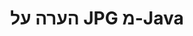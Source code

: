 ---
############################# Static ############################
layout: "auto-gen-annotation"

############################# Head ############################
head_title: "Java JPG הערות API של הערות ב-C#"
head_description: "Java API ליצירה והערה של סוגי הערות פופולריים מ-JPG, תמונות, שרטוטים ופורמטים של קבצי מסמכים."

############################# Header ############################
title: "הערה על JPG מ-Java"
description: ""
bg_image: "https://cms.admin.containerize.com/templates/aspose/App_Themes/V3/images/bg/header1.png"
bg_overlay: false
button:
    enable: true
    icon: "fas fa-arrow-down"
    label: "הורד גרסת ניסיון בחינם"
    link: "https://downloads.groupdocs.com/annotation/java"

############################# About ############################
about:
    enable: true
    title: "אודות GroupDocs.Annotation עבור Java API"
    content: |
        GroupDocs.Annotation for Java API היא ספרייה המאפשרת לך להוסיף הערות ל-PDF, Word ומסמכים אחרים ב-Mac, Windows או Ubuntu. [GroupDocs.Annotation for Java](/annotation/java) הוא API מקורי של Java לניהול הערות עם תמיכה מקיפה ליצירה, הוספה, עריכה, מחיקה, חילוץ וייצוא הערות מתמונות ומסמכים שונים אחרים. הרשימה המלאה של פורמטי מסמכים נתמכים שתוכל לראות ב[דף] זה (https://docs.groupdocs.com/annotation/java/supported-document-formats/).
        ספרייה זו מאפשרת לך לעבוד לא רק עם מסמך JPG אלא גם עם סוגים רבים אחרים של מסמכים כגון Word, Excel, PowerPoint, מיילים של Outlook, Visio, Adobe, OpenDocument, OpenOffice, Photoshop, AutoCad ועוד רבים אחרים.
        ה-GroupDocs.Annotation for Java API מאפשר לך ליצור ולהוסיף הערות חדשות, לערוך הערות, לחלץ הערות, הערות ולהסיר אותן ממסמכים. הספרייה תומכת ב-13 סוגי הערות שונים, כולל טקסט, קו פולי, שטח, קו תחתון, נקודה, סימן מים, חץ, אליפסה, החלפת טקסט, מרחק, שדה טקסט, עיבוד משאבים ב-PDF, HTML, מסמכי Microsoft Word, גיליונות אלקטרוניים, דיאגרמות, מצגות, ציורים, תמונות ופורמטים רבים אחרים של קבצים.
        הדוגמה (נא לראות להלן) מדגימה עבודה עם מסמך JPG, בדוגמה זו תוכל לראות את השלבים העיקריים של איך לעבוד עם GroupDocs. הערה: הגדר רישיון, פתח מסמך שאתה רוצה לעבוד איתו, יצירת מסמך הערה, הוספת אובייקטי נתונים כדי להגדיר מאפייני הערה בהתאם לדרישות שלך ושמירת התוצאה במקום הדרוש. כמו כן, תוכל לעיין בפירוט רב יותר על התכונות הנתמכות ב-github שלנו [דף](https://github.com/groupdocs-annotation/GroupDocs.Annotation-for-Java), או במוצר שלנו [תיעוד](https://docs.groupdocs.com/annotation/java/getting-started/).

############################# Steps ############################
howTo_Add:
steps_Add:
    enable: true
    title_left: "שלבים להוספת הערות ל-JPG ב-Java"
    content_left: |
        [GroupDocs.Annotation](/annotation/java/) מקל על מפתחי Java להוסיף סוגי הערות שונים לקבצי JPG בתוך כל יישום מבוסס Java על ידי יישום כמה שלבים פשוטים.
        *   צור אובייקטי תגובה עם הערה ותאריך.
        *   צור אובייקט AreaAnnotation, הגדר אפשרויות אזור והוסף תשובות.
        *   צור אובייקט Annotator והוסף הערת אזור.
        *   שמור קובץ פלט.
    title_right: "דרישות מערכת"
    content_right: |
        GroupDocs.Annotation עבור ממשקי API של Java נתמכים בכל הפלטפורמות ומערכות ההפעלה העיקריות. לפני ביצוע הקוד שלהלן, אנא ודא שהדרישות המוקדמות הבאות מותקנים במערכת שלך.
        *   מערכות הפעלה: Microsoft Windows, Linux, MacOS
        *   סביבת פיתוח: NetBeans, Intellij IDEA, Eclipse וכו'
        *   סביבת זמן ריצה של Java: Java 7 (1.7) ומעלה
        *   קבל את הגרסה העדכנית ביותר של GroupDocs.Annotation עבור Java מ-[GroupDocs Artifact Repository](https://repository.groupdocs.com/webapp/#/artifacts/browse/tree/General/repo/com/groupdocs/groupdocs-annotation)

############################# Preview ############################
preview_Add:
    enable: true
    title: תצוגה מקדימה של הערות ודגימת קוד
    content: |
        ![Annotation preview image](https://docs.groupdocs.com/annotation/java/images/add-area-annotation.png)
    code: |
        ```java
        // Create an instance of Reply class and add comments
        Reply firstReply = new Reply();
        firstReply.setComment("First comment");
        firstReply.setRepliedOn(Calendar.getInstance().getTime());
        
        Reply secondReply = new Reply();
        secondReply.setComment("Second comment");
        secondReply.setRepliedOn(Calendar.getInstance().getTime());
        
        List<Reply> replies = new ArrayList<Reply>();
        replies.add(firstReply);
        replies.add(secondReply);
        
        // Create an instance of AreaAnnotation class and set options
        AreaAnnotation area = new AreaAnnotation();
        area.setBackgroundColor(65535);
        area.setBox(new Rectangle(100, 100, 100, 100));
        area.setCreatedOn(Calendar.getInstance().getTime());
        area.setMessage("This is area annotation");
        area.setOpacity(0.7);
        area.setPageNumber(0);
        area.setPenColor(65535);
        area.setPenStyle(PenStyle.Dot);
        area.setPenWidth((byte) 3);
        area.setReplies(replies);
        
        // Create an instance of Annotator class
        Annotator annotator = new Annotator("input.bmp");
        
        // Add annotation
        annotator.add(area);
        
        // Save to file
        annotator.save("output.bmp");
        annotator.dispose();
        ```

############################# Steps ############################
howTo_Remove:
steps_Remove:
    enable: true
    title_left: "שלבים להסרת הערות מ-JPG ב-Java"
    content_left: |
        [GroupDocs.Annotation](/annotation/java/) מקל על מפתחי Java להסיר פרטי הערות מקבצי JPG בתוך כל יישום מבוסס Java על ידי יישום כמה שלבים פשוטים.
        *   צור אובייקטי תגובה עם הערה ותאריך.
        *   הצג אובייקט SaveOptions והגדר AnnotationTypes = AnnotationType.None.
        *   התקשר לשיטת השמירה עם נתיב המסמך או הזרם והאובייקט SaveOptions.

############################# Preview ############################
preview_Remove:
    enable: true
    code: |
        ```java
        // Create an instance of Annotator class 
        Annotator annotator = new Annotator("C://input.bmp");

        // Remove annotation by set type None 
        SaveOptions saveOptions = new SaveOptions();
        saveOptions.setAnnotationTypes(AnnotationType.None);

        // Save annotation to output file
        annotator.save("C://output.bmp", saveOptions);
        annotator.dispose();
        ```

############################# Steps ############################
howTo_Edit:
steps_Edit:
    enable: true
    title_left: "שלבים לעריכת הערות מ-JPG ב-Java"
    content_left: |
        [GroupDocs.Annotation](/annotation/java/) מקל על מפתחי Java לעדכן מאפייני הערות שונים מקבצי JPG בתוך כל יישום מבוסס Java על ידי יישום כמה שלבים פשוטים.
        *   יצירת אובייקט Annotator עם נתיב מסמך קלט או זרם עם LoadOptions מופע עם ImportAnnotations = true.
        *   צור יישום כלשהו של AnnotationBase והגדר את מזהה ההערה הקיימת (אם ההערה עם המזהה הזה לא נמצא, שום דבר לא ישתנה) או רשימת הנתיבים של ההערות (כל ההערות הקיימות יוסרו).
        *   התקשר לשיטת עדכון של אובייקט Annotator עם הערות שעברו.
        *   התקשר לשיטת השמירה עם נתיב המסמך או הזרם והאובייקט SaveOptions.

############################# Preview ############################
preview_Edit:
    enable: true
    code: |
        ```java
        String outputPath = "UpdateAnnotation.bmp";

        // Create an instance of Annotator class
        Annotator annotator = new Annotator("input.bmp");
        
        // Create an instance of Reply class for first example and add comments
        Reply reply1 = new Reply();
        reply1.setComment("Original first comment");
        reply1.setRepliedOn(Calendar.getInstance().getTime());
        
        Reply reply2 = new Reply();
        reply2.setComment("Original second comment");
        reply2.setRepliedOn(Calendar.getInstance().getTime());
        
        java.util.List replies = new ArrayList();
        replies.add(reply1);
        replies.add(reply2);
        
        // Create an instance of AreaAnnotation class and set options
        AreaAnnotation original = new AreaAnnotation();
        original.setId(1);
        original.setBackgroundColor(65535);
        original.setBox(new Rectangle(100, 100, 100, 100));
        original.setCreatedOn(Calendar.getInstance().getTime());
        original.setMessage("This is original annotation");
        original.setReplies(replies);
        
        // Add original annotation
        annotator.add(original);
        annotator.save(outputPath);
        annotator.dispose();
        
        LoadOptions loadOptions = new LoadOptions();
        
        // Open annotated document
        Annotator annotator1 = new Annotator(outputPath, loadOptions);
        
        // Create an instance of Reply class for update first example
        Reply reply3 = new Reply();
        reply3.setComment("Updated first comment");
        reply3.setRepliedOn(Calendar.getInstance().getTime());
        
        Reply reply4 = new Reply();
        reply4.setComment("Updated second comment");
        reply4.setRepliedOn(Calendar.getInstance().getTime());
        
        java.util.List replies1 = new ArrayList();
        replies1.add(reply3);
        replies1.add(reply4);

        // Suggest we want change some properties of existed annotation
        AreaAnnotation updated = new AreaAnnotation();
        updated.setId(1);
        updated.setBackgroundColor(255);
        updated.setBox(new Rectangle(0, 0, 50, 200));
        updated.setCreatedOn(Calendar.getInstance().getTime());
        updated.setMessage("This is updated annotation");
        updated.setReplies(replies1);
        
        // Update and save annotation
        annotator1.update(updated);
        annotator1.save(outputPath);
        annotator1.dispose();
        ```

############################# Steps ############################
howTo_Extract:
steps_Extract:
    enable: true
    title_left: "שלבים לחילוץ הערות מ-JPG ב-Java"
    content_left: |
        [GroupDocs.Annotation](/annotation/java/) מקל על מפתחי Java להוסיף הערות למסמכים ולחלץ מידע הערות מקבצי JPG בתוך כל יישום מבוסס Java על ידי יישום כמה שלבים פשוטים.
        *   צור אובייקטי תגובה עם הערה ותאריך.
        *   הצג אובייקט LoadOptions וקרא ל-SetImportAnnotations עם ארגומנט אמיתי.
        *   הגדר משתנה עם סוג רשימה.
        *   התקשר לשיטת get והחזר את התוצאה למשתנה למעלה.

############################# Preview ############################
preview_Extract:
    enable: true
    code: |
        ```java
        // For using this example input file ("annotated.bmp") must be with annotations
        LoadOptions loadOptions = new LoadOptions();
        
        // Create an instance of Annotator class and get annotations
        final Annotator annotator = new Annotator("annotated.bmp", loadOptions);
        List annotations = annotator.get();
        ```

############################# Demos ############################
demos:
    enable: true
    title: "הדגמות חיות להוספה, הסרה, עריכה, חילוץ הערות למסמכים ותמונות"
    content: |
        הוסף, הסר, ערוך וחלץ הערות לקובץ JPG כעת על ידי ביקור באתר [GroupDocs.Annotation Live Demos](https://products.groupdocs.app/annotation/family). להדגמה החיה יש את היתרונות הבאים

############################# About Formats ############################
about_formats:
    enable: true
    format:
        # format loop
        - icon: "far fa-file-jpg"
          title: "אודות פורמט הקובץ JPG"
          content: |
            JPG הוא סוג של פורמט תמונה שנשמר בשיטת הדחיסה המאבדת. תמונת הפלט, כתוצאה מדחיסה, היא פשרה בין גודל האחסון ואיכות התמונה. משתמשים יכולים להתאים את רמת הדחיסה כדי להשיג את רמת האיכות הרצויה ובו בזמן להקטין את גודל האחסון. איכות התמונה מושפעת באופן זניח אם מוחלת דחיסה של 10:1 על התמונה. ככל שערך הדחיסה גבוה יותר, כך הירידה באיכות התמונה גבוהה יותר.

          link: "https://docs.fileformat.com/image/jpg/"

############################# More Formats ############################
more_formats:
    enable: true
    title: "עבודה עם פורמטים פופולריים אחרים של מסמכים"
    content: |
        עדכן את מאפייני ההערות מכמה מהפורמטים הפופולריים של הקבצים כפי שצוין להלן.
    format:
        # format loop
        - name: "Annotate PDF document"
          link: "https://products.groupdocs.com/annotation/java/pdf/"
          description: "Adobe Portable Document Format"

        # format loop
        - name: "Annotate DOC document"
          link: "https://products.groupdocs.com/annotation/java/doc/"
          description: "Microsoft Word Document"

        # format loop
        - name: "Annotate DOCM document"
          link: "https://products.groupdocs.com/annotation/java/docm/"
          description: "Microsoft Word Macro-Enabled Document"

        # format loop
        - name: "Annotate DOCX document"
          link: "https://products.groupdocs.com/annotation/java/docx/"
          description: "Microsoft Word Open XML Document"

        # format loop
        - name: "Annotate DOT document"
          link: "https://products.groupdocs.com/annotation/java/dot/"
          description: "Microsoft Word Document Template"

        # format loop
        - name: "Annotate DOTX document"
          link: "https://products.groupdocs.com/annotation/java/dotx/"
          description: "Word Open XML Document Template"

        # format loop
        - name: "Annotate RTF document"
          link: "https://products.groupdocs.com/annotation/java/rtf/"
          description: "Rich Text Document"

        # format loop
        - name: "Annotate ODT document"
          link: "https://products.groupdocs.com/annotation/java/odt/"
          description: "Open Document Text"

        # format loop
        - name: "Annotate XLS document"
          link: "https://products.groupdocs.com/annotation/java/xls/"
          description: "Microsoft Excel Binary File Format"

        # format loop
        - name: "Annotate XLSX document"
          link: "https://products.groupdocs.com/annotation/java/xlsx/"
          description: "Microsoft Excel Open XML Spreadsheet"

        # format loop
        - name: "Annotate XLSM document"
          link: "https://products.groupdocs.com/annotation/java/xlsm/"
          description: "Microsoft Excel Macro-Enabled Spreadsheet"

        # format loop
        - name: "Annotate XLSB document"
          link: "https://products.groupdocs.com/annotation/java/xlsb/"
          description: "Microsoft Excel Binary Worksheet"

        # format loop
        - name: "Annotate ODS document"
          link: "https://products.groupdocs.com/annotation/java/ods/"
          description: "Open Document Spreadsheet"

        # format loop
        - name: "Annotate PPT document"
          link: "https://products.groupdocs.com/annotation/java/ppt/"
          description: "PowerPoint Presentation"

        # format loop
        - name: "Annotate PPTX document"
          link: "https://products.groupdocs.com/annotation/java/pptx/"
          description: "PowerPoint Open XML Presentation"

        # format loop
        - name: "Annotate PPSX document"
          link: "https://products.groupdocs.com/annotation/java/ppsx/"
          description: "PowerPoint Open XML Slide Show"

        # format loop
        - name: "Annotate POTM document"
          link: "https://products.groupdocs.com/annotation/java/potm/"
          description: "Microsoft PowerPoint Template"

        # format loop
        - name: "Annotate PPTM document"
          link: "https://products.groupdocs.com/annotation/java/pptm/"
          description: "Microsoft PowerPoint Presentation"

        # format loop
        - name: "Annotate PPS document"
          link: "https://products.groupdocs.com/annotation/java/pps/"
          description: "Microsoft PowerPoint 97-2003 Slide Show"

        # format loop
        - name: "Annotate ODP document"
          link: "https://products.groupdocs.com/annotation/java/odp/"
          description: "OpenDocument Presentation"

        # format loop
        - name: "Annotate HTML document"
          link: "https://products.groupdocs.com/annotation/java/html/"
          description: "HyperText Markup Language"

        # format loop
        - name: "Annotate TIFF document"
          link: "https://products.groupdocs.com/annotation/java/tiff/"
          description: "Tagged Image File Format"

        # format loop
        - name: "Annotate JPEG document"
          link: "https://products.groupdocs.com/annotation/java/jpeg/"
          description: "JPEG Image"

        # format loop
        - name: "Annotate PNG document"
          link: "https://products.groupdocs.com/annotation/java/png/"
          description: "Portable Network Graphic"

        # format loop
        - name: "Annotate EML document"
          link: "https://products.groupdocs.com/annotation/java/eml/"
          description: "E-mail Message"

        # format loop
        - name: "Annotate MSG document"
          link: "https://products.groupdocs.com/annotation/java/msg/"
          description: "Microsoft Outlook E-mail Message"

        # format loop
        - name: "Annotate VSD document"
          link: "https://products.groupdocs.com/annotation/java/vsd/"
          description: "Microsoft Visio 2003-2010 Drawing"

        # format loop
        - name: "Annotate VSDX document"
          link: "https://products.groupdocs.com/annotation/java/vsdx/"
          description: "Microsoft Visio Drawing"

        # format loop
        - name: "Annotate VSS document"
          link: "https://products.groupdocs.com/annotation/java/vss/"
          description: "Microsoft Visio 2003-2010 Stencil"

        # format loop
        - name: "Annotate VST document"
          link: "https://products.groupdocs.com/annotation/java/vst/"
          description: "Microsoft Visio 2013 Stencil"

        # format loop
        - name: "Annotate DWG document"
          link: "https://products.groupdocs.com/annotation/java/dwg/"
          description: "Autodesk Design Data Formats"

        # format loop
        - name: "Annotate DXF document"
          link: "https://products.groupdocs.com/annotation/java/dxf/"
          description: "AutoCAD Drawing Interchange"

        # format loop
        - name: "Annotate DCM document"
          link: "https://products.groupdocs.com/annotation/java/dcm/"
          description: "Digital Imaging and Communications in Medicine"

        # format loop
        - name: "Annotate WMF document"
          link: "https://products.groupdocs.com/annotation/java/wmf/"
          description: "Windows Metafile"

        # format loop
        - name: "Annotate EMF document"
          link: "https://products.groupdocs.com/annotation/java/emf/"
          description: "Enhanced Metafile Format"


############################# Back to top ###############################
back_to_top:
    enable: true
---